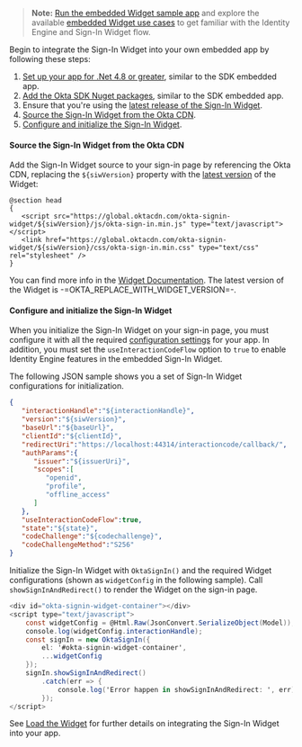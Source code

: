 > **Note:** [Run the embedded Widget sample app](/docs/guides/oie-embedded-common-run-samples/aspnet/main/#run-the-embedded-widget-sample-app) and explore the available [embedded Widget use cases](/docs/guides/oie-embedded-widget-use-case-basic-sign-in/aspnet/main/) to get familiar with the Identity Engine and Sign-In Widget flow.

Begin to integrate the Sign-In Widget into your own embedded app by following these steps:

1. [Set up your app for .Net 4.8 or greater](#_1-set-up-your-app-for-net-4-8-or-greater), similar to the SDK embedded app.
1. [Add the Okta SDK Nuget packages](#_2-add-the-okta-sdk-nuget-packages), similar to the SDK embedded app.
1. Ensure that you're using the [latest release of the Sign-In Widget](https://github.com/okta/okta-signin-widget/releases/).
1. [Source the Sign-In Widget from the Okta CDN](#source-the-sign-in-widget-from-the-okta-cdn).
1. [Configure and initialize the Sign-In Widget](#configure-and-initialize-the-sign-in-widget).

#### Source the Sign-In Widget from the Okta CDN

Add the Sign-In Widget source to your sign-in page by referencing the Okta CDN, replacing the `${siwVersion}` property with the [latest version](https://github.com/okta/okta-signin-widget/releases/) of the Widget:

```razor
@section head
{
   <script src="https://global.oktacdn.com/okta-signin-widget/${siwVersion}/js/okta-sign-in.min.js" type="text/javascript"></script>
   <link href="https://global.oktacdn.com/okta-signin-widget/${siwVersion}/css/okta-sign-in.min.css" type="text/css" rel="stylesheet" />
}
```

You can find more info in the [Widget Documentation](https://github.com/okta/okta-signin-widget#using-the-okta-cdn). The latest version of the Widget is -=OKTA_REPLACE_WITH_WIDGET_VERSION=-.

#### Configure and initialize the Sign-In Widget

When you initialize the Sign-In Widget on your sign-in page, you must configure it with all the required [configuration settings](#configuration-settings) for your app. In addition, you must set the `useInteractionCodeFlow` option to `true` to enable Identity Engine features in the embedded Sign-In Widget.

The following JSON sample shows you a set of Sign-In Widget configurations for initialization.

```json
{
   "interactionHandle":"${interactionHandle}",
   "version":"${siwVersion}",
   "baseUrl":"${baseUrl}",
   "clientId":"${clientId}",
   "redirectUri":"https://localhost:44314/interactioncode/callback/",
   "authParams":{
      "issuer":"${issuerUri}",
      "scopes":[
         "openid",
         "profile",
         "offline_access"
      ]
   },
   "useInteractionCodeFlow":true,
   "state":"${state}",
   "codeChallenge":"${codechallenge}",
   "codeChallengeMethod":"S256"
}
```

Initialize the Sign-In Widget with `OktaSignIn()` and the required Widget configurations (shown as `widgetConfig` in the following sample). Call `showSignInAndRedirect()` to render the Widget on the sign-in page.

```csharp
<div id="okta-signin-widget-container"></div>
<script type="text/javascript">
    const widgetConfig = @Html.Raw(JsonConvert.SerializeObject(Model));
    console.log(widgetConfig.interactionHandle);
    const signIn = new OktaSignIn({
        el: '#okta-signin-widget-container',
        ...widgetConfig
    });
    signIn.showSignInAndRedirect()
        .catch(err => {
            console.log('Error happen in showSignInAndRedirect: ', err);
        });
</script>
```

See [Load the Widget](/docs/guides/oie-embedded-widget-use-case-load/aspnet/main) for further details on integrating the Sign-In Widget into your app.
